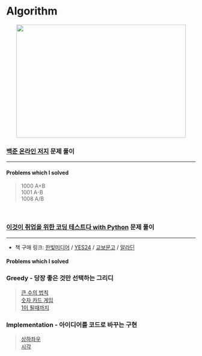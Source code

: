 # Algorithm
<p align="center">
    <img src="./1.gif" width="450" height="300" />
</p>

### [백준 온라인 저지](https://www.acmicpc.net/) 문제 풀이
---
#### Problems which I solved

> 1000 A+B<br/>
> 1001 A-B<br/>
> 1008 A/B<br/>  

<br>

### [이것이 취업을 위한 코딩 테스트다 with Python](https://github.com/ndb796/python-for-coding-test) 문제 풀이
---
* 책 구매 링크: [한빛미디어](http://hanbit.co.kr/store/books/look.php?p_code=B8945183661) / [YES24](http://www.yes24.com/Product/Goods/91433923) / [교보문고](http://www.kyobobook.co.kr/product/detailViewKor.laf?barcode=9791162243077) / [알라딘](https://www.aladin.co.kr/shop/wproduct.aspx?ISBN=K342631735)



#### Problems which I solved
### Greedy - 당장 좋은 것만 선택하는 그리디
> [큰 수의 법칙](https://github.com/noah0316/Algorithm/blob/master/Dongbin_Na-python_for_coding_test/Greedy/2.py)<br/>
> [숫자 카드 게임](https://github.com/noah0316/Algorithm/blob/master/Dongbin_Na-python_for_coding_test/Greedy/3.py)<br/>
> [1이 될때까지](https://github.com/noah0316/Algorithm/blob/master/Dongbin_Na-python_for_coding_test/Greedy/4.py)<br/>
### Implementation - 아이디어를 코드로 바꾸는 구현
> [상하좌우](https://github.com/noah0316/Algorithm/blob/master/Dongbin_Na-python_for_coding_test/Implementation/1.py)<br/>
> [시각](https://github.com/noah0316/Algorithm/blob/master/Dongbin_Na-python_for_coding_test/Implementation/2.py)<br/>